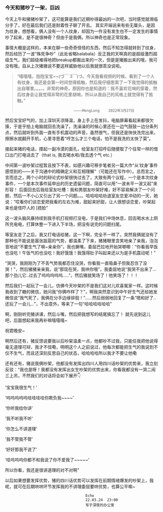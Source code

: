 ### 今天和猪吵了一架，巨凶

今天上午和猪猪吵架了，这可能算是我们近期吵得最凶的一次吧，当时感觉就濒临分手了，好在最后我们还是耐着性子聊了开去。
其实开端说来有些无厘头，是因为纹身，想想看，俩人没有一个人纹身，却因为一件没有发生也不一定发生的事情吵了起来，是不是很神奇？但由于是我俩，所以神奇也是正常现象。

事情大概是这样的，本来在聊一些奇奇怪怪的东西，然后不知怎得就转到了纹身，然后经历了一波“殊死争吵”（此处省略balabala）反正我的天啊真的是超级激烈超级生气，我们超级难得地把breakup都搬出来的一次，但是是猪搬出来的哦，我可没有哦，自从上次猪猪说不要这样威胁他以后我就很乖没说啦。
>“嘻嘻嘻，抱抱宝宝~~(づ￣ 3￣)づ。今天我看视频的时候，看到了一个人有纹身，我还是会第一时间觉得抵触，然后我仔细思索了一下我觉得的抵触出自哪里。。。。。非常的神奇，原因你也是知道的：我不喜欢花哨的穿着，然后纹身会让我觉得非常的花里胡哨，所以从我自己的风格上就觉得有了抵触。”
>
>                               ————MengLong    2022年3月27日

然后宝宝好气的，加上深圳天凉降温，身上手上在发抖，电脑屏幕看起来都很欠揍，于是乎拍上电脑就回去洗澡了。洗澡澡的时候心里还在一边气鼓鼓一边分条列点，然后就听到外面一直有手机震动的声音，虽然很气，但我还是快快洗完出来，擦擦水就翻开手机，心里寻思着“哼怎么才三个电话，怕不是我洗的太快了莫”。

接起来猪的电话，撑起一副冷漠的面孔，给室友打招呼后随便取了个往常一样的借口出门打电话去了（that is, 我去喝水啦/我去透个气 etc.）

中间第一波吵架过程暂且按下不表，如感兴趣可移步笔者另一篇大作“从‘纹身’事件感悟到的——关于沟通中的精确定义和互相理解”（可能还在写作中）。总而言之，言而总之，两个小时的辩论式吵架很快过去了，大致有两个议程，一个是本次纹身事件，一个是本次事件延申出的历史遗留问题，简直可以用“一波未平一波又起”来形容！
后面回去后我给室友吐槽：我和男朋友吵架好难，好不容易解决了一个问题，然后一不小心又引出了另一个问题。。。哈哈哈哈劝退室友恋爱冲动的一天，她说：“哎看你们谈恋爱把我看的左右为难，甜起来好甜，让人很想谈恋爱，吵架起来也是怪吓人的 [捂脸”

这一波头脑风暴持续到我手机打视频打没电，于是我们中场休息，回去喝水水上厕所充电电，打算休整一下进入下半场，把没有说完的问题扫尾。

等室友走了之后，我又打电话给猪，这一下啊，完全不一样了。突然我俩就没有了那种也不能说是嚣张跋扈的气势，都温柔了下来，猪猪眼里含笑地亲了亲我，泡泡音地说“不要生气了嘛~亲亲你”，我也撅嘴，委屈巴拉地开始哭唧唧：“你看我早饭也没吃！午饭气的也没吃！我好饿饿！我饿得肚子叫起来还以为是手机震动呢！”

“哭哭，我刚刚为了不丢气势我都忍住没哭，你看我一直吸鼻子但我忍住了没哭！”，然后猪猪亲亲我，说“那现在哭，我哄你哦”，我委屈地说“我哭不出来了...那个劲儿它..过去了呜呜呜呜呜.....”，然后猪就笑场了！他笑场了！！！

然后我们一起玩了一会儿，仿佛今天吵架的不是我们这对儿欢喜冤家一样。这时候我收到了糖的微信，她问我“你俩咋样了？”，啊我突然意识到中午好生气还给她发微信说“我气死了，我俩在分手边缘徘徊！”......然后弱弱地回复了一条“嗯和好了..还玩了一会儿...”，不出意外，等来了一句“哈哈哈哈哈哈”

啊，刚刚听完猪讲课，然后斗嘴，然后把我想写的结尾搞忘了！
就先说到这儿吧，后面想起来我再补嘛嘻嘻嘻~

祝君晚安~

啊然后还有，猪反馈说要我以后吵架温柔一点，他都吵不过我，只能任我把他说得毫无道理可辩，我才不信嘞，明明这个人之前说过，他每次都能把生气的我说到不仅不生气，而且还深刻反思自己的状态，哈哈哈哈所以我才不要让他嘞

还有还有，猪说我俩吵架，他都没有发挥出四川人用四川话吵架的优势来，我立刻反驳：“我也是呀！我都没有发挥出女生吵架的优势出来，你看我都没有一哭二闹三上吊，不然我们的对话将会如下展开👇

‘宝宝我很生气！’

‘呜呜呜呜呜哇哇哇哇你欺负我~~~~’

‘你听我给你讲’

‘我不听我不听’

‘你怎么不讲道理’

‘我不管我不管’

‘好好那我不说了’

‘哇呜呜呜你都不和我说了你不爱我了~~~~~’

所以你看，我还是很讲道理的对不对啊”

以后如果想要发挥优势，猪的四川话优势可以发挥在前期情绪爆发的吵架上，我呢，就可在后期哄哄环节发挥我的不讲理委屈要哄优势，也算公平嘛~


                                         Echo  
                                         22.03.24  23:00
                                         写于深夜的办公室
